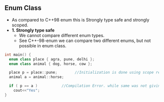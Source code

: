## Enum Class
- As compared to C++98 enum this is Strongly type safe and strongly scoped.
- **1. Strongly type safe**
  - We cannot compare different enum types.
  - See C++-98-enum we can compare two different enums, but not possible in enum class.
```c++
int main() {
  enum class place { agra, pune, delhi };
  enum class animal { dog, horse, cow };

  place p = place::pune;        //Initialization is done using scope resolution
  animal a = animal::horse;

  if ( p == a )           //Compilation Error. while same was not giving error in c++98
    cout<<"Yes";              
}
```
